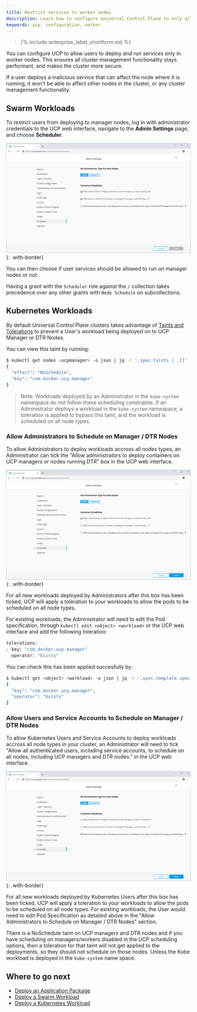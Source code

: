 ```yaml
---
title: Restrict services to worker nodes
description: Learn how to configure Universal Control Plane to only allow running services in worker nodes.
keywords: ucp, configuration, worker
---
```


>{% include enterprise_label_shortform.md %}

You can configure UCP to allow users to deploy and run services only in
worker nodes. This ensures all cluster management functionality stays
performant, and makes the cluster more secure.

If a user deploys a malicious service that can affect the node where it
is running, it won't be able to affect other nodes in the cluster, or
any cluster management functionality.

## Swarm Workloads

To restrict users from deploying to manager nodes, log in with administrator
credentials to the UCP web interface, navigate to the **Admin Settings**
page, and choose **Scheduler**.

![](../../images/restrict-services-to-worker-nodes-1.png){: .with-border}

You can then choose if user services should be allowed to run on manager nodes
or not.

Having a grant with the `Scheduler` role against the `/` collection takes
precedence over any other grants with `Node Schedule` on subcollections.

## Kubernetes Workloads

By default Universal Control Plane clusters takes advantage of [Taints and
Tolerations](https://kubernetes.io/docs/concepts/configuration/taint-and-toleration/)
to prevent a User's workload being deployed on to UCP Manager or DTR Nodes.

You can view this taint by running:

```bash
$ kubectl get nodes <ucpmanager> -o json | jq -r '.spec.taints | .[]'
{
  "effect": "NoSchedule",
  "key": "com.docker.ucp.manager"
}
```

> Note: Workloads deployed by an Administrator in the `kube-system` namespace do
> not follow these scheduling constraints. If an Administrator deploys a
> workload in the `kube-system` namespace, a toleration is applied to bypass
> this taint, and the workload is scheduled on all node types.

### Allow Administrators to Schedule on Manager / DTR Nodes

To allow Administrators to deploy workloads accross all nodes types, an
Administrator can tick the "Allow administrators to deploy containers on UCP
managers or nodes running DTR" box in the UCP web interface.

![](../../images/restrict-services-to-worker-nodes-2.png){: .with-border}

For all new workloads deployed by Administrators after this box has been
ticked, UCP will apply a toleration to your workloads to allow the pods to be
scheduled on all node types.

For existing workloads, the Administrator will need to edit the Pod
specification, through `kubectl edit <object> <workload>` or the UCP web interface and add
the following toleration:

```bash
tolerations:
- key: "com.docker.ucp.manager"
  operator: "Exists"
```

You can check this has been applied succesfully by:

```bash
$ kubectl get <object> <workload> -o json | jq -r '.spec.template.spec.tolerations | .[]'
{
  "key": "com.docker.ucp.manager",
  "operator": "Exists"
}
```

### Allow Users and Service Accounts to Schedule on Manager / DTR Nodes

To allow Kubernetes Users and Service Accounts to deploy workloads accross all
node types in your cluster, an Administrator will need to tick "Allow all
authenticated users, including service accounts, to schedule on all nodes,
including UCP managers and DTR nodes." in the UCP web interface.

![](../../images/restrict-services-to-worker-nodes-3.png){: .with-border}

For all new workloads deployed by Kubernetes Users after this box has been
ticked, UCP will apply a toleration to your workloads to allow the pods to be
scheduled on all node types. For existing workloads, the User would need to edit
Pod Specification as detailed above in the "Allow Administrators to Schedule on
Manager / DTR Nodes" section.

There is a NoSchedule taint on UCP managers and DTR nodes and if you have
scheduling on managers/workers disabled in the UCP scheduling options, then a
toleration for that taint will not get applied to the deployments, so they
should not schedule on those nodes. Unless the Kube workload is deployed in the
`kube-system` name space.

## Where to go next

- [Deploy an Application Package](/ee/ucp/deploy-application-package/)
- [Deploy a Swarm Workload](/ee/ucp/swarm/)
- [Deploy a Kubernetes Workload](/ee/ucp/kubernetes//)
